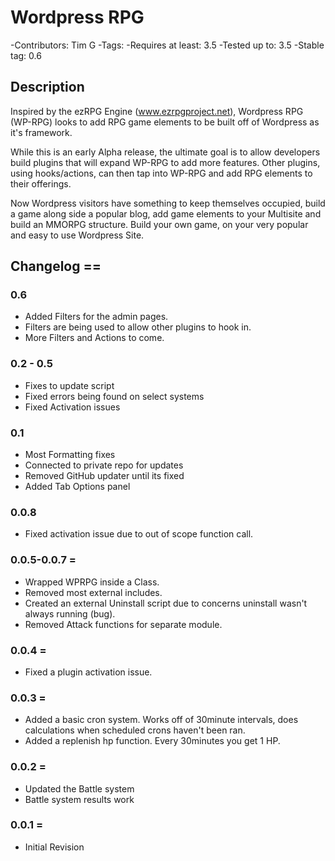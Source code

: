 # Wordpress RPG
-Contributors: Tim G
-Tags:
-Requires at least: 3.5
-Tested up to: 3.5
-Stable tag: 0.6


## Description
Inspired by the ezRPG Engine (www.ezrpgproject.net), Wordpress RPG (WP-RPG) looks to add RPG game elements to be built off of Wordpress as it's framework.

While this is an early Alpha release, the ultimate goal is to allow developers build plugins that will expand WP-RPG to add more features. Other plugins, using
hooks/actions, can then tap into WP-RPG and add RPG elements to their offerings. 

Now Wordpress visitors have something to keep themselves occupied, build a game along side a popular blog, add game elements to your Multisite and build an MMORPG structure.
Build your own game, on your very popular and easy to use Wordpress Site.

## Changelog ==

### 0.6
- Added Filters for the admin pages. 
- Filters are being used to allow other plugins to hook in.
- More Filters and Actions to come.

### 0.2 - 0.5
- Fixes to update script
- Fixed errors being found on select systems
- Fixed Activation issues

### 0.1
- Most Formatting fixes
- Connected to private repo for updates
- Removed GitHub updater until its fixed
- Added Tab Options panel

### 0.0.8
- Fixed activation issue due to out of scope function call.

### 0.0.5-0.0.7 =
- Wrapped WPRPG inside a Class.
- Removed most external includes.
- Created an external Uninstall script due to concerns uninstall wasn't always running (bug).
- Removed Attack functions for separate module.

### 0.0.4 =
- Fixed a plugin activation issue.

### 0.0.3 =
- Added a basic cron system. Works off of 30minute intervals, does calculations when scheduled crons haven't been ran.
- Added a replenish hp function. Every 30minutes you get 1 HP.

### 0.0.2 =
- Updated the Battle system
- Battle system results work

### 0.0.1 =
- Initial Revision
